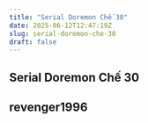 ```yaml
---
title: "Serial Doremon Chế 30"
date: 2025-06-12T12:47:19Z
slug: serial-doremon-che-30
draft: false
---
```


## Serial Doremon Chế 30

## revenger1996

